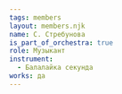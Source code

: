 ```yaml
---
tags: members
layout: members.njk
name: С. Стребунова
is_part_of_orchestra: true
role: Музыкант
instrument:
  - Балалайка секунда
works: да
---
```

